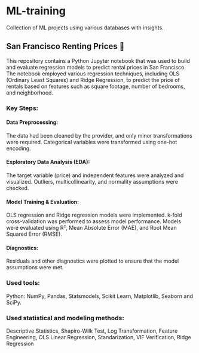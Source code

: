 # ML-training
Collection of ML projects using various databases with insights.


## San Francisco Renting Prices 🌉

This repository contains a Python Jupyter notebook that was used to build and evaluate regression models to predict rental prices in San Francisco. The notebook employed various regression techniques, including OLS (Ordinary Least Squares) and Ridge Regression, to predict the price of rentals based on features such as square footage, number of bedrooms, and neighborhood.

### Key Steps:
#### Data Preprocessing:
The data had been cleaned by the provider, and only minor transformations were required. Categorical variables were transformed using one-hot encoding.

#### Exploratory Data Analysis (EDA):
The target variable (price) and independent features were analyzed and visualized. Outliers, multicollinearity, and normality assumptions were checked.

#### Model Training & Evaluation:
OLS regression and Ridge regression models were implemented. k-fold cross-validation was performed to assess model performance. Models were evaluated using R², Mean Absolute Error (MAE), and Root Mean Squared Error (RMSE).

#### Diagnostics:
Residuals and other diagnostics were plotted to ensure that the model assumptions were met.

### Used tools: 
Python: NumPy, Pandas, Statsmodels, Scikit Learn, Matplotlib, Seaborn and SciPy.

### Used statistical and modeling methods: 
Descriptive Statistics, Shapiro-Wilk Test, Log Transformation, Feature Engineering, OLS Linear Regression, Standarization, VIF Verification, Ridge Regression
